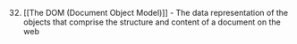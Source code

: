 32. [[The DOM (Document Object Model)]] - The data representation of the objects that comprise the structure and content of a document on the web